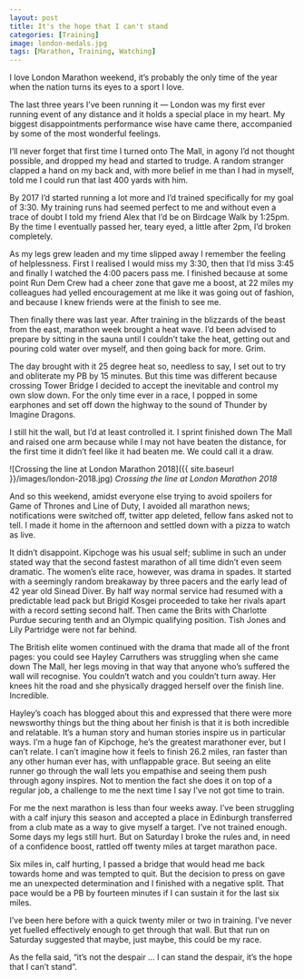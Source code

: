 ```yaml
---
layout: post
title: It's the hope that I can't stand
categories: [Training]
image: london-medals.jpg
tags: [Marathon, Training, Watching]
---
```


I love London Marathon weekend, it’s probably the only time of the year when the nation turns its eyes to a sport I love. 

The last three years I’ve been running it — London was my first ever running event of any distance and it holds a special place in my heart. My biggest disappointments performance wise have came there, accompanied by some of the most wonderful feelings. 

I’ll never forget that first time I turned onto The Mall, in agony I’d not thought possible, and dropped my head and started to trudge. A random stranger clapped a hand on my back and, with more belief in me than I had in myself, told me I could run that last 400 yards with him. 

By 2017 I’d started running a lot more and I’d trained specifically for my goal of 3:30. My training runs had seemed perfect to me and without even a trace of doubt I told my friend Alex that I’d be on Birdcage Walk by 1:25pm. By the time I eventually passed her, teary eyed, a little after 2pm, I’d broken completely. 

As my legs grew leaden and my time slipped away I remember the feeling of helplessness. First I realised I would miss my 3:30, then that I’d miss 3:45 and finally I watched the 4:00 pacers pass me. I finished because at some point Run Dem Crew had a cheer zone that gave me a boost, at 22 miles my colleagues had yelled encouragement at me like it was going out of fashion, and because I knew friends were at the finish to see me. 

Then finally there was last year. After training in the blizzards of the beast from the east, marathon week brought a heat wave. I’d been advised to prepare by sitting in the sauna until I couldn’t take the heat, getting out and pouring cold water over myself, and then going back for more. Grim. 

The day brought with it 25 degree heat so, needless to say, I set out to try and obliterate my PB by 15 minutes. But this time was different because crossing Tower Bridge I decided to accept the inevitable and control my own slow down. For the only time ever in a race, I popped in some earphones and set off down the highway to the sound of Thunder by Imagine Dragons.

I still hit the wall, but I’d at least controlled it. I sprint finished down The Mall and raised one arm because while I may not have beaten the distance, for the first time it didn’t feel like it had beaten me. We could call it a draw.

![Crossing the line at London Marathon 2018]({{ site.baseurl }}/images/london-2018.jpg) 
*Crossing the line at London Marathon 2018*

And so this weekend, amidst everyone else trying to avoid spoilers for Game of Thrones and Line of Duty, I avoided all marathon news; notifications were switched off, twitter app deleted, fellow fans asked not to tell. I made it home in the afternoon and settled down with a pizza to watch as live.

It didn’t disappoint. Kipchoge was his usual self; sublime in such an under stated way that the second fastest marathon of all time didn’t even seem dramatic. The women’s elite race, however, was drama in spades. It started with a seemingly random breakaway by three pacers and the early lead of 42 year old Sinead Diver. By half way normal service had resumed with a predictable lead pack but Brigid Kosgei proceeded to take her rivals apart with a record setting second half. Then came the Brits with Charlotte Purdue securing tenth and an Olympic qualifying position. Tish Jones and Lily Partridge were not far behind.

The British elite women continued with the drama that made all of the front pages: you could see Hayley Carruthers was struggling when she came down The Mall, her legs moving in that way that anyone who’s suffered the wall will recognise. You couldn’t watch and you couldn’t turn away. Her knees hit the road and she physically dragged herself over the finish line. Incredible.

Hayley’s coach has blogged about this and expressed that there were more newsworthy things but the thing about her finish is that it is both incredible and relatable. It’s a human story and human stories inspire us in particular ways. I’m a huge fan of Kipchoge, he’s the greatest marathoner ever, but I can’t relate. I can’t imagine how it feels to finish 26.2 miles, ran faster than any other human ever has, with unflappable grace. But seeing an elite runner go through the wall lets you empathise and seeing them push through agony inspires. Not to mention the fact she does it on top of a regular job, a challenge to me the next time I say I’ve not got time to train.

For me the next marathon is less than four weeks away. I’ve been struggling with a calf injury this season and accepted a place in Edinburgh transferred from a club mate as a way to give myself a target. I’ve not trained enough. Some days my legs still hurt. But on Saturday I broke the rules and, in need of a confidence boost, rattled off twenty miles at target marathon pace. 

Six miles in, calf hurting, I passed a bridge that would head me back towards home and was tempted to quit. But the decision to press on gave me an unexpected determination and I finished with a negative split. That pace would be a PB by fourteen minutes if I can sustain it for the last six miles.

I’ve been here before with a quick twenty miler or two in training. I’ve never yet fuelled effectively enough to get through that wall. But that run on Saturday suggested that maybe, just maybe, this could be my race. 

As the fella said, “it’s not the despair … I can stand the despair, it’s the hope that I can’t stand”.
